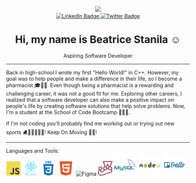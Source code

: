 <div id="header" align="center">
  <img src="https://media.giphy.com/media/wwg1suUiTbCY8H8vIA/giphy-downsized-large.gif" 
  width="220" />
</div>

<div id="badges" align="center">
  <a href="https://www.linkedin.com/in/beatrice-oana-stanila-82219b144/">
    <img src="https://img.shields.io/badge/LinkedIn-blue?style=for-the-badge&logo=linkedin&logoColor=white" alt="LinkedIn Badge"/>
  </a>
   <a href="https://twitter.com/BeatriceStanila">
    <img src="https://img.shields.io/badge/Twitter-blue?style=for-the-badge&logo=twitter&logoColor=white" alt="Twitter Badge"/>
  </a>
</div>

<div id="intro" align="center">
<h1>Hi, my name is Beatrice Stanila ☺️</h1>
Aspiring Software Developer
</div>

<hr>

Back in high-school I wrote my first "Hello World!" in C++. However, my goal was to help people and make a difference in their life, so I become a pharmacist 🎓🥼🧪. Even though being a pharmacist is a rewarding and challenging career, it was not a good fit for me. Exploring other careers, I realized that a software developer can also make a positive impact on people's life by creating software solutions that help solve problems. Now, I'm a student at the School of Code Bootcamp 👩🏻‍💻.

If I'm not coding you'll probably find me working out or trying out new sports ⛸️💃🏻🧗🏻‍♀️! Keep On Moving 💪🏻!

<hr>
Languages and Tools: 
<br>
<div>
   <img src="https://github.com/devicons/devicon/blob/master/icons/javascript/javascript-original.svg" title="JavaScript" alt="JavaScript" width="40" height="40"/>&nbsp;
   <img src="https://github.com/devicons/devicon/blob/master/icons/react/react-original-wordmark.svg" title="React" alt="React" width="40" height="40"/>&nbsp;
  <img src="https://github.com/devicons/devicon/blob/master/icons/css3/css3-plain-wordmark.svg"  title="CSS3" alt="CSS" width="40" height="40"/>&nbsp;
  <img src="https://github.com/devicons/devicon/blob/master/icons/html5/html5-original.svg" title="HTML5" alt="HTML" width="40" height="40"/>&nbsp;
   <img src="https://user-images.githubusercontent.com/94804674/208704843-063f9dd3-d367-4cd0-b93e-67be25d6227e.png" title="Figma" alt="Figma" width="40" height="40"/>
   <img src="https://raw.githubusercontent.com/devicons/devicon/1119b9f84c0290e0f0b38982099a2bd027a48bf1/icons/jest/jest-plain.svg" title="Jest" alt="Jest" width="40" height="40">
  <img src="https://raw.githubusercontent.com/devicons/devicon/1119b9f84c0290e0f0b38982099a2bd027a48bf1/icons/mysql/mysql-plain-wordmark.svg" title="MySQL"  alt="MySQL" width="60" height="60"/>&nbsp;
  <img src="https://github.com/devicons/devicon/blob/master/icons/nodejs/nodejs-original-wordmark.svg" title="NodeJS" alt="NodeJS" width="60" height="60"/>&nbsp;
  <img src="https://raw.githubusercontent.com/devicons/devicon/1119b9f84c0290e0f0b38982099a2bd027a48bf1/icons/trello/trello-plain-wordmark.svg" title="Trello" alt="Trello" width="60" height="60">
 
</div>


<!---
btxoana/btxoana is a ✨ special ✨ repository because its `README.md` (this file) appears on your GitHub profile.
You can click the Preview link to take a look at your changes.
--->
